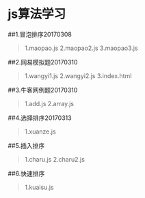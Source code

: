 # js算法学习

##1.冒泡排序20170308
>1.maopao.js
2.maopao2.js
3.maopao3.js


##2.网易模拟题20170310
>1.wangyi1.js
2.wangyi2.js
3.index.html

##3.牛客网例题20170310
>1.add.js
2.array.js

##4.选择排序20170313
>1.xuanze.js

##5.插入排序
>1.charu.js
2.charu2.js

##6.快速排序
>1.kuaisu.js

